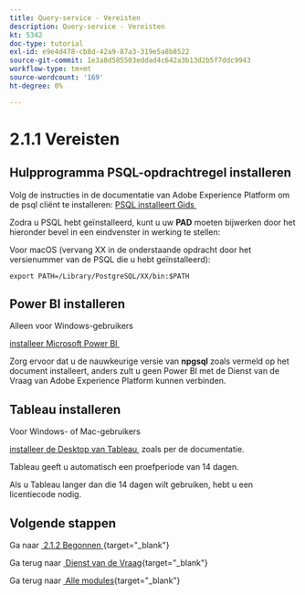 ```yaml
---
title: Query-service - Vereisten
description: Query-service - Vereisten
kt: 5342
doc-type: tutorial
exl-id: e9e4d478-cb8d-42a9-87a3-319e5a8b8522
source-git-commit: 1e3a8d585503eddad4c642a3b13d2b5f7ddc9943
workflow-type: tm+mt
source-wordcount: '169'
ht-degree: 0%

---
```


# 2.1.1 Vereisten

## Hulpprogramma PSQL-opdrachtregel installeren

Volg de instructies in de documentatie van Adobe Experience Platform om de psql cliënt te installeren:
[&#x200B; PSQL installeert Gids &#x200B;](https://experienceleague.adobe.com/docs/experience-platform/query/clients/psql.html?lang=nl-NL)

Zodra u PSQL hebt geïnstalleerd, kunt u uw **PAD** moeten bijwerken door het hieronder bevel in een eindvenster in werking te stellen:

Voor macOS (vervang XX in de onderstaande opdracht door het versienummer van de PSQL die u hebt geïnstalleerd):

`export PATH=/Library/PostgreSQL/XX/bin:$PATH`

## Power BI installeren

Alleen voor Windows-gebruikers

[&#x200B; installeer Microsoft Power BI &#x200B;](https://experienceleague.adobe.com/docs/experience-platform/query/clients/power-bi.html?lang=nl-NL)

Zorg ervoor dat u de nauwkeurige versie van **npgsql** zoals vermeld op het document installeert, anders zult u geen Power BI met de Dienst van de Vraag van Adobe Experience Platform kunnen verbinden.

## Tableau installeren

Voor Windows- of Mac-gebruikers

[&#x200B; installeer de Desktop van Tableau &#x200B;](https://experienceleague.adobe.com/docs/experience-platform/query/clients/tableau.html?lang=nl-NL) zoals per de documentatie.

Tableau geeft u automatisch een proefperiode van 14 dagen.

Als u Tableau langer dan die 14 dagen wilt gebruiken, hebt u een licentiecode nodig.

## Volgende stappen

Ga naar [&#x200B; 2.1.2 Begonnen &#x200B;](./ex2.md){target="_blank"}

Ga terug naar [&#x200B; Dienst van de Vraag &#x200B;](./query-service.md){target="_blank"}

Ga terug naar [&#x200B; Alle modules &#x200B;](./../../../../overview.md){target="_blank"}
